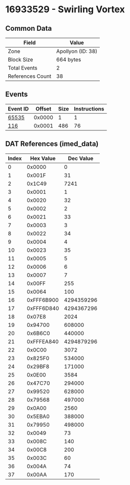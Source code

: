 # 16933529 - Swirling Vortex

## Common Data

| Field            | Value             |
|------------------|-------------------|
| Zone             | Apollyon (ID: 38) |
| Block Size       | 664 bytes         |
| Total Events     | 2                 |
| References Count | 38                |

## Events

| Event ID            | Offset   |   Size |   Instructions |
|---------------------|----------|--------|----------------|
| [65535](./65535.md) | 0x0000   |      1 |              1 |
| [116](./116.md)     | 0x0001   |    486 |             76 |

## DAT References (imed_data)

|   Index | Hex Value   |   Dec Value |
|---------|-------------|-------------|
|       0 | 0x0000      |           0 |
|       1 | 0x001F      |          31 |
|       2 | 0x1C49      |        7241 |
|       3 | 0x0001      |           1 |
|       4 | 0x0020      |          32 |
|       5 | 0x0002      |           2 |
|       6 | 0x0021      |          33 |
|       7 | 0x0003      |           3 |
|       8 | 0x0022      |          34 |
|       9 | 0x0004      |           4 |
|      10 | 0x0023      |          35 |
|      11 | 0x0005      |           5 |
|      12 | 0x0006      |           6 |
|      13 | 0x0007      |           7 |
|      14 | 0x00FF      |         255 |
|      15 | 0x0064      |         100 |
|      16 | 0xFFF6B900  |  4294359296 |
|      17 | 0xFFF6D840  |  4294367296 |
|      18 | 0x07E8      |        2024 |
|      19 | 0x94700     |      608000 |
|      20 | 0x6B6C0     |      440000 |
|      21 | 0xFFFEA840  |  4294879296 |
|      22 | 0x0C00      |        3072 |
|      23 | 0x825F0     |      534000 |
|      24 | 0x29BF8     |      171000 |
|      25 | 0x0E00      |        3584 |
|      26 | 0x47C70     |      294000 |
|      27 | 0x99520     |      628000 |
|      28 | 0x79568     |      497000 |
|      29 | 0x0A00      |        2560 |
|      30 | 0x5EBA0     |      388000 |
|      31 | 0x79950     |      498000 |
|      32 | 0x0049      |          73 |
|      33 | 0x008C      |         140 |
|      34 | 0x00C8      |         200 |
|      35 | 0x003C      |          60 |
|      36 | 0x004A      |          74 |
|      37 | 0x00AA      |         170 |
